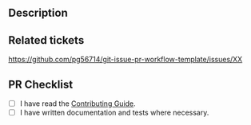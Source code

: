 <!-- 1. Verify and Update PR Title -->
<!-- Example PR Title: `[build | chore | ci | docs | feat | fix | perf | refactor | revert | style | test]: Fix page layout` -->

<!-- 2. Provide a detailed description of the changes -->

## Description

<!--
- Provide a comprehensive description of the changes made.
- Highlight the importance of the changes and how they improve the project.
- If there are pending TODOs, list them with clear objectives.
- Guide the reviewers through your changes for easier understanding.
- Attach visuals (screenshots, screen recordings) if they help validate the changes.
-->

<!-- 3. Link the Github Issue related to these changes -->

## Related tickets

https://github.com/pg56714/git-issue-pr-workflow-template/issues/XX

<!-- 4. Confirm the following before submitting your PR -->

## PR Checklist

- [ ] I have read the [Contributing Guide](../.github/CONTRIBUTING.md).
- [ ] I have written documentation and tests where necessary.
